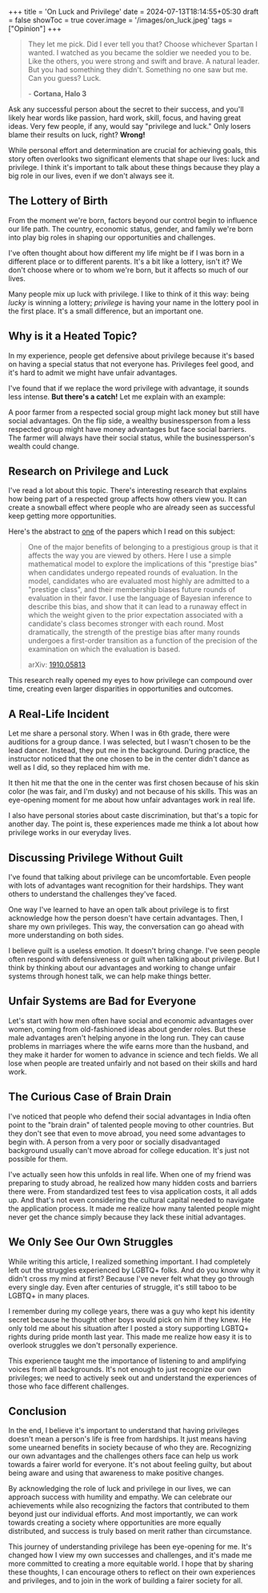 +++
title = 'On Luck and Privilege'
date = 2024-07-13T18:14:55+05:30
draft = false
showToc = true
cover.image = '/images/on_luck.jpeg'
tags = ["Opinion"]
+++

> They let me pick. Did I ever tell you that? Choose whichever Spartan I wanted. I watched as you became the soldier we needed you to be. Like the others, you were strong and swift and brave. A natural leader. But you had something they didn't. Something no one saw but me. Can you guess? Luck.
> 
> \- **Cortana, Halo 3**


Ask any successful person about the secret to their success, and you'll likely hear words like passion, hard work, skill, focus, and having great ideas. Very few people, if any, would say "privilege and luck." Only losers blame their results on luck, right? **Wrong!**

While personal effort and determination are crucial for achieving goals, this story often overlooks two significant elements that shape our lives: luck and privilege. I think it's important to talk about these things because they play a big role in our lives, even if we don't always see it.

## The Lottery of Birth

From the moment we're born, factors beyond our control begin to influence our life path. The country, economic status, gender, and family we're born into play big roles in shaping our opportunities and challenges. 

I've often thought about how different my life might be if I was born in a different place or to different parents. It's a bit like a lottery, isn't it? We don't choose where or to whom we're born, but it affects so much of our lives.

Many people mix up luck with privilege. I like to think of it this way: being *lucky* is winning a lottery; *privilege* is having your name in the lottery pool in the first place. It's a small difference, but an important one.

## Why is it a Heated Topic?

In my experience, people get defensive about privilege because it's based on having a special status that not everyone has. Privileges feel good, and it's hard to admit we might have unfair advantages.

I've found that if we replace the word privilege with advantage, it sounds less intense. **But there's a catch!** Let me explain with an example:

A poor farmer from a respected social group might lack money but still have social advantages. On the flip side, a wealthy businessperson from a less respected group might have money advantages but face social barriers. The farmer will always have their social status, while the businessperson's wealth could change.

## Research on Privilege and Luck

I've read a lot about this topic. There's interesting research that explains how being part of a respected group affects how others view you. It can create a snowball effect where people who are already seen as successful keep getting more opportunities.

Here's the abstract to [one](https://arxiv.org/abs/1910.05813) of the papers which I read on this subject:

> One of the major benefits of belonging to a prestigious group is that it affects the way you are viewed by others. Here I use a simple mathematical model to explore the implications of this "prestige bias" when candidates undergo repeated rounds of evaluation. In the model, candidates who are evaluated most highly are admitted to a "prestige class", and their membership biases future rounds of evaluation in their favor. I use the language of Bayesian inference to describe this bias, and show that it can lead to a runaway effect in which the weight given to the prior expectation associated with a candidate's class becomes stronger with each round. Most dramatically, the strength of the prestige bias after many rounds undergoes a first-order transition as a function of the precision of the examination on which the evaluation is based.
>
>arXiv: [1910.05813](https://arxiv.org/abs/1910.05813)

This research really opened my eyes to how privilege can compound over time, creating even larger disparities in opportunities and outcomes.

## A Real-Life Incident

Let me share a personal story. When I was in 6th grade, there were auditions for a group dance. I was selected, but I wasn't chosen to be the lead dancer. Instead, they put me in the background. During practice, the instructor noticed that the one chosen to be in the center didn't dance as well as I did, so they replaced him with me.

It then hit me that the one in the center was first chosen because of his skin color (he was fair, and I'm dusky) and not because of his skills. This was an eye-opening moment for me about how unfair advantages work in real life.

I also have personal stories about caste discrimination, but that's a topic for another day. The point is, these experiences made me think a lot about how privilege works in our everyday lives.

## Discussing Privilege Without Guilt

I've found that talking about privilege can be uncomfortable. Even people with lots of advantages want recognition for their hardships. They want others to understand the challenges they've faced.

One way I've learned to have an open talk about privilege is to first acknowledge how the person doesn't have certain advantages. Then, I share my own privileges. This way, the conversation can go ahead with more understanding on both sides.

I believe guilt is a useless emotion. It doesn't bring change. I've seen people often respond with defensiveness or guilt when talking about privilege. But I think by thinking about our advantages and working to change unfair systems through honest talk, we can help make things better.

## Unfair Systems are Bad for Everyone

Let's start with how men often have social and economic advantages over women, coming from old-fashioned ideas about gender roles. But these male advantages aren't helping anyone in the long run. They can cause problems in marriages where the wife earns more than the husband, and they make it harder for women to advance in science and tech fields. We all lose when people are treated unfairly and not based on their skills and hard work.


## The Curious Case of Brain Drain

I've noticed that people who defend their social advantages in India often point to the "brain drain" of talented people moving to other countries. But they don't see that even to move abroad, you need some advantages to begin with. A person from a very poor or socially disadvantaged background usually can't move abroad for college education. It's just not possible for them.

I've actually seen how this unfolds in real life. When one of my friend was preparing to study abroad, he realized how many hidden costs and barriers there were. From standardized test fees to visa application costs, it all adds up. And that's not even considering the cultural capital needed to navigate the application process. It made me realize how many talented people might never get the chance simply because they lack these initial advantages.

## We Only See Our Own Struggles

While writing this article, I realized something important. I had completely left out the struggles experienced by LGBTQ+ folks. And do you know why it didn't cross my mind at first? Because I've never felt what they go through every single day. Even after centuries of struggle, it's still taboo to be LGBTQ+ in many places.

I remember during my college years, there was a guy who kept his identity secret because he thought other boys would pick on him if they knew. He only told me about his situation after I posted a story supporting LGBTQ+ rights during pride month last year. This made me realize how easy it is to overlook struggles we don't personally experience.

This experience taught me the importance of listening to and amplifying voices from all backgrounds. It's not enough to just recognize our own privileges; we need to actively seek out and understand the experiences of those who face different challenges.


## Conclusion

In the end, I believe it's important to understand that having privileges doesn't mean a person's life is free from hardships. It just means having some unearned benefits in society because of who they are. Recognizing our own advantages and the challenges others face can help us work towards a fairer world for everyone. It's not about feeling guilty, but about being aware and using that awareness to make positive changes.

By acknowledging the role of luck and privilege in our lives, we can approach success with humility and empathy. We can celebrate our achievements while also recognizing the factors that contributed to them beyond just our individual efforts. And most importantly, we can work towards creating a society where opportunities are more equally distributed, and success is truly based on merit rather than circumstance.

This journey of understanding privilege has been eye-opening for me. It's changed how I view my own successes and challenges, and it's made me more committed to creating a more equitable world. I hope that by sharing these thoughts, I can encourage others to reflect on their own experiences and privileges, and to join in the work of building a fairer society for all.
